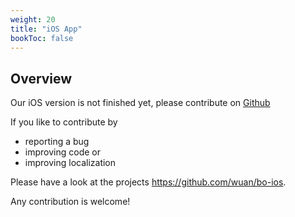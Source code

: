 ```yaml
---
weight: 20
title: "iOS App"
bookToc: false
---
```


Overview
--------

Our iOS version is not finished yet, please contribute on [Github](https://github.com/wuan/bo-ios)

If you like to contribute by

-   reporting a bug
-   improving code or
-   improving localization

Please have a look at the projects <https://github.com/wuan/bo-ios>.

Any contribution is welcome!

